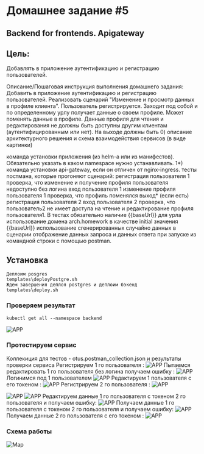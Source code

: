 # Домашнее задание #5
## Backend for frontends. Apigateway

## Цель:
Добавлять в приложение аутентификацию и регистрацию пользователей.

Описание/Пошаговая инструкция выполнения домашнего задания:
Добавить в приложение аутентификацию и регистрацию пользователей.
Реализовать сценарий "Изменение и просмотр данных в профиле клиента".
Пользователь регистрируется. Заходит под собой и по определенному урлу получает данные о своем профиле. Может поменять данные в профиле. Данные профиля для чтения и редактирования не должны быть доступны другим клиентам (аутентифицированным или нет).
На выходе должны быть
0) описание архитектурного решения и схема взаимодействия сервисов (в виде картинки)

команда установки приложения (из helm-а или из манифестов). Обязательно указать в каком namespace нужно устанавливать.
1*) команда установки api-gateway, если он отличен от nginx-ingress.
тесты постмана, которые прогоняют сценарий:
регистрация пользователя 1
проверка, что изменение и получение профиля пользователя недоступно без логина
вход пользователя 1
изменение профиля пользователя 1
проверка, что профиль поменялся
выход* (если есть)
регистрация пользователя 2
вход пользователя 2
проверка, что пользователь2 не имеет доступа на чтение и редактирование профиля пользователя1.
В тестах обязательно
наличие {{baseUrl}} для урла
использование домена arch.homework в качестве initial значения {{baseUrl}}
использование сгенерированных случайно данных в сценарии
отображение данных запроса и данных ответа при запуске из командной строки с помощью postman.

## Установка
```
Деплоим posgres
templates\deployPostgre.sh
Ждем завершения деплоя postgres и деплоим бэкенд
templates\deploy.sh
```
### Проверяем результат
```
kubectl get all --namespace backend
```
![APP](pic/pic0.jpg)

### Протестируем сервис
Коллекиция для тестов - otus.postman_collection.json и результаты проверки сервиса
Регистрируем 1 го пользователя :
![APP](pic/pic8.jpg)
Пытаемся редактировать 1 го пользователя без логина получаем ошибку :
![APP](pic/pic9.jpg)
Логинимся под 1 пользователем
![APP](pic/pic10.jpg)
Редактируем 1 пользователя с его токеном :
![APP](pic/pic11.jpg)
Регистрируем 2 го пользователя :
![APP](pic/pic12.jpg)

![APP](pic/pic13.jpg)
![APP](pic/pic14.jpg)
Редактируем данные 1 го пользователя с токеном 2 го пользователя и получаем ошибку:
![APP](pic/pic15.jpg)
Получаем данные 1 го пользователя с токеном 2 го пользователя и получаем ошибку:
![APP](pic/pic16.jpg)
Получаем данные 2 го пользователя с его токеном :
![APP](pic/pic17.jpg)


### Схема работы
![Map](screenshot.png)
